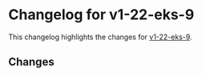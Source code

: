 # Changelog for v1-22-eks-9

This changelog highlights the changes for [v1-22-eks-9](https://github.com/aws/eks-distro/tree/v1-22-eks-9).

## Changes

